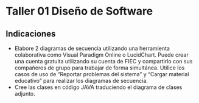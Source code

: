 # Taller 01 Diseño de Software
## Indicaciones
- Elabore 2 diagramas de secuencia utilizando una herramienta colaborativa como
Visual Paradigm Online o LucidChart. Puede crear una cuenta gratuita utilizando su
cuenta de FIEC y compartirlo con sus compañeros de grupo para trabajar de forma
simultánea. Utilice los casos de uso de “Reportar problemas del sistema” y “Cargar
material educativo” para realizar los diagramas de secuencia.
- Cree las clases en código JAVA traduciendo el diagrama de clases adjunto.
